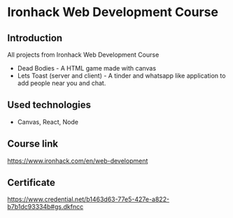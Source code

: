 # Ironhack Web Development Course

## Introduction

All projects from Ironhack Web Development Course

- Dead Bodies - A HTML game made with canvas
- Lets Toast (server and client) - A tinder and whatsapp like application to add people near you and chat.

## Used technologies

- Canvas, React, Node

## Course link

https://www.ironhack.com/en/web-development

## Certificate

https://www.credential.net/b1463d63-77e5-427e-a822-b7b1dc93334b#gs.dkfncc
